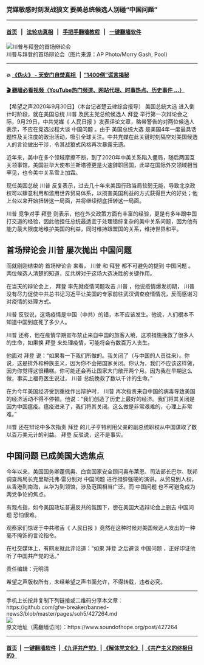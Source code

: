 ### 党媒敏感时刻发战狼文 要美总统候选人别碰“中国问题”
------------------------

#### [首页](https://github.com/gfw-breaker/banned-news3/blob/master/README.md) &nbsp;&nbsp;|&nbsp;&nbsp; [法轮功真相](https://github.com/begood0513/basic/blob/master/README.md)  &nbsp;&nbsp;|&nbsp;&nbsp; [手把手翻墙教程](https://github.com/gfw-breaker/guides/wiki)  &nbsp;&nbsp;|&nbsp;&nbsp; [一键翻墙软件](https://github.com/gfw-breaker/nogfw/blob/master/README.md)  



<div><img alt="川普与拜登的首场辩论会" src="https://img.soundofhope.org/2020-09/election_2020_debate_21599-1880x1254-1601464319183.jpg"/>
<br/><figcaption class="caption">
 川普与拜登的首场辩论会（图片来源：AP Photo/Morry Gash, Pool）
</figcaption></div><hr/>

#### 💥 [《伪火》 - 天安门自焚真相 ](http://158.247.195.190:10000/videos/blog/weihuo.html)&nbsp; |&nbsp; [“1400例”谎言揭秘  ](http://158.247.195.190:10000/videos/blog/jiexi1400.html)

#### [ 🎬  翻墙必看视频（YouTube热门频道、网站代理、时事热点、历史事件 ...）](https://github.com/gfw-breaker/links/blob/master/banned.md)

<div><div class="Content__Wrapper sc-1bvya0-0 grZQxZ">
 <p class="meta-top">
  <span class="meta">
   【希望之声2020年9月30日】（本台记者楚云珒综合报导）
  </span>
  <ok href="/term/4086">
   美国总统大选
  </ok>
  进入倒计时阶段，就在美国总统
  <ok href="/term/1041">
   川普
  </ok>
  及民主党总统候选人
  <ok href="/term/3365">
   拜登
  </ok>
  举行第一次辩论会之际，9月29日，中共党媒《
  <ok href="/term/2539">
   人民日报
  </ok>
  》发表评论文章，略带警告的对两位候选人表示，不应在竞选过程大谈
  <ok href="/term/67219">
   中国问题
  </ok>
  。由于
  <ok href="/term/4086">
   美国总统大选
  </ok>
  是美国4年一度最具话题性及关注度的政治活动，吸引全球关注。中共党媒在此关键时刻隔空对美国候选人的言论做出干涉，令其战狼式风格再次暴露无遗。
 </p>
 <p>
  近年来，美中在多个领域摩擦不断，到了2020年中美关系陷入僵局，随后两国互关领事馆，美国驻华大使布兰斯塔德更是火速辞职回国，此举在国际外交领域相当罕见，也令美中关系雪上加霜。
 </p>
 <p>
  现任美国总统
  <ok href="/term/1041">
   川普
  </ok>
  反复表示，过去几十年来美国行政当局软弱无能，导致北京政权可以肆意利用和滥用世界贸易体系，以损害美国利益的方式获得巨大的好处；他上台以来开始扭转这一局面，并将继续彻底扭转这一局面。
 </p>
 <p>
  <ok href="/term/1041">
   川普
  </ok>
  竞争对手
  <ok href="/term/3365">
   拜登
  </ok>
  则表示，他在外交政策方面有丰富的经验，更是有多年跟中国打交道的经验，因此他担任总统最适宜于处理错综复杂的美中关系问题，因为他有能力最大限度地维护美国的利益，同时维持跟盟国的关系，维持世界和平。
 </p>
 <h2>
  <ok href="/term/383170">
   首场辩论会
  </ok>
  <ok href="/term/1041">
   川普
  </ok>
  屡次抛出
  <ok href="/term/67219">
   中国问题
  </ok>
 </h2>
 <p>
  而就刚刚结束的
  <ok href="/term/383170">
   首场辩论会
  </ok>
  来看，
  <ok href="/term/1041">
   川普
  </ok>
  和
  <ok href="/term/3365">
   拜登
  </ok>
  都不可避免的提到
  <ok href="/term/67219">
   中国问题
  </ok>
  。两位候选人清楚的知道，反共牌对于这场大选决胜的关键作用。
 </p>
 <div class="AD_Embed__Wrap-sc-1xslmin-0 igMuqX module desktop">
  <div>
  </div>
 </div>
 <p>
  在当天的辩论会上，
  <ok href="/term/3365">
   拜登
  </ok>
  率先就疫情问题攻击
  <ok href="/term/1041">
   川普
  </ok>
  ，他说疫情爆发初期，
  <ok href="/term/1041">
   川普
  </ok>
  没有尽力促使中共总书记习近平让美国的专家前往武汉调查疫情情况，反而感谢习对疫情的处理方式。
 </p>
 <p>
  <ok href="/term/1041">
   川普
  </ok>
  反驳说，这场疫情是中国（中共）的错，本不应该发生。他说，人们根本不知道中国到底死了多少人。
 </p>
 <p>
  <ok href="/term/1041">
   川普
  </ok>
  还称，他在疫情早期宣布禁止来自中国的旅客入境，这项措施挽救了很多人的生命，如果换
  <ok href="/term/3365">
   拜登
  </ok>
  来处理疫情，可能将会有数百万人丧生。
 </p>
 <p>
  他面对
  <ok href="/term/3365">
   拜登
  </ok>
  说：“如果看一下我们所做的。我关闭了（与中国的人员往来）。你说，这是排外和种族主义，因为你不会把国家关闭。你认为，我们不应该这样做，因为你觉得这很糟糕。你可能还会再让国家大门敞开两个月。因为我在早期这么做，事实上福奇医生说过，
  <ok href="/term/1041">
   川普
  </ok>
  总统挽救了数以千计的生命。”
 </p>
 <p>
  在为今年美国经济受到重挫作出辩护时，
  <ok href="/term/1041">
   川普
  </ok>
  再次指责来自中国的病毒导致美国的经济活动不得不停顿。他说：“我们创造了历史上最好的经济。我们将其关闭是因为中国瘟疫。瘟疫进来了，我们将其关闭。这么做是非常艰难的，心理上非常难。”
 </p>
 <p>
  <ok href="/term/1041">
   川普
  </ok>
  还在辩论中多次指责
  <ok href="/term/3365">
   拜登
  </ok>
  的儿子亨特利用父亲的副总统职权从中国谋取了数以百万美元计的利益。
  <ok href="/term/3365">
   拜登
  </ok>
  反驳说，这不是事实。
 </p>
 <h2>
  <ok href="/term/67219">
   中国问题
  </ok>
  已成美国大选焦点
 </h2>
 <p>
  今年以来，美国国务卿蓬佩奥、白宫国家安全顾问奥布莱恩、司法部长巴尔、联邦调查局局长克里斯托弗·雷分别对
  <ok href="/term/67219">
   中国问题
  </ok>
  进行措辞强硬的演讲。从贸易到人权，从香港到南海，从华为到领馆，涉及范围相当广泛。而
  <ok href="/term/67219">
   中国问题
  </ok>
  也不可避免成为两党争论的焦点。
 </p>
 <p>
  有观点指，如今美国政坛普遍反共的氛围下，想在美国大选辩论会上删去
  <ok href="/term/67219">
   中国问题
  </ok>
  恐怕很难。
 </p>
 <p>
  观察家们惊讶于中共喉舌《
  <ok href="/term/2539">
   人民日报
  </ok>
  》竟然在这种时候对美国候选人发出的一种毫不掩饰的言论指令。
 </p>
 <p>
  在社交媒体上，有网友就此评论道：“如果
  <ok href="/term/3365">
   拜登
  </ok>
  之后避谈
  <ok href="/term/67219">
   中国问题
  </ok>
  ，正好印证他听了中国共产党的话。”
 </p>
 <p class="meta-btm">
  责任编辑：元明清
 </p>
 <p class="meta-btm">
  希望之声版权所有，未经希望之声书面允许，不得转载，违者必究。
 </p>
</div>
</div>
<hr/>
手机上长按并复制下列链接或二维码分享本文章：<br/>
https://github.com/gfw-breaker/banned-news3/blob/master/pages/soh5/427264.md <br/>
<a href='https://github.com/gfw-breaker/banned-news3/blob/master/pages/soh5/427264.md'><img src='https://github.com/gfw-breaker/banned-news3/blob/master/pages/soh5/427264.md.png'/></a> <br/>
原文地址（需翻墙访问）：https://www.soundofhope.org/post/427264


------------------------
#### [首页](https://github.com/gfw-breaker/banned-news3/blob/master/README.md) &nbsp;|&nbsp; [一键翻墙软件](https://github.com/gfw-breaker/nogfw/blob/master/README.md) &nbsp;| [《九评共产党》](https://github.com/gfw-breaker/9ping.md/blob/master/README.md#九评之一评共产党是什么) | [《解体党文化》](https://github.com/gfw-breaker/jtdwh.md/blob/master/README.md) | [《共产主义的终极目的》](https://github.com/gfw-breaker/gczydzjmd.md/blob/master/README.md)


<img src='http://gfw-breaker.win/banned-news3/pages/soh5/427264.md' width='0px' height='0px'/>